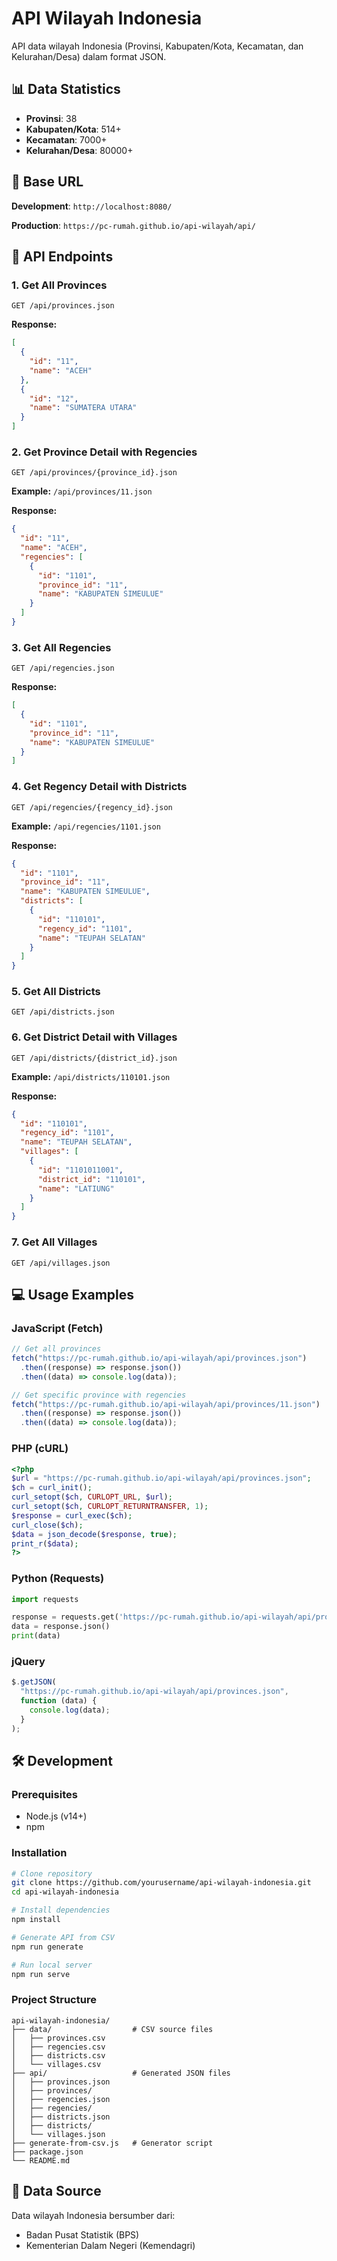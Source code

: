 # API Wilayah Indonesia

API data wilayah Indonesia (Provinsi, Kabupaten/Kota, Kecamatan, dan Kelurahan/Desa) dalam format JSON.

## 📊 Data Statistics

- **Provinsi**: 38
- **Kabupaten/Kota**: 514+
- **Kecamatan**: 7000+
- **Kelurahan/Desa**: 80000+

## 🚀 Base URL

**Development**: `http://localhost:8080/`

**Production**: `https://pc-rumah.github.io/api-wilayah/api/`

## 📖 API Endpoints

### 1. Get All Provinces

```
GET /api/provinces.json
```

**Response:**

```json
[
  {
    "id": "11",
    "name": "ACEH"
  },
  {
    "id": "12",
    "name": "SUMATERA UTARA"
  }
]
```

### 2. Get Province Detail with Regencies

```
GET /api/provinces/{province_id}.json
```

**Example:** `/api/provinces/11.json`

**Response:**

```json
{
  "id": "11",
  "name": "ACEH",
  "regencies": [
    {
      "id": "1101",
      "province_id": "11",
      "name": "KABUPATEN SIMEULUE"
    }
  ]
}
```

### 3. Get All Regencies

```
GET /api/regencies.json
```

**Response:**

```json
[
  {
    "id": "1101",
    "province_id": "11",
    "name": "KABUPATEN SIMEULUE"
  }
]
```

### 4. Get Regency Detail with Districts

```
GET /api/regencies/{regency_id}.json
```

**Example:** `/api/regencies/1101.json`

**Response:**

```json
{
  "id": "1101",
  "province_id": "11",
  "name": "KABUPATEN SIMEULUE",
  "districts": [
    {
      "id": "110101",
      "regency_id": "1101",
      "name": "TEUPAH SELATAN"
    }
  ]
}
```

### 5. Get All Districts

```
GET /api/districts.json
```

### 6. Get District Detail with Villages

```
GET /api/districts/{district_id}.json
```

**Example:** `/api/districts/110101.json`

**Response:**

```json
{
  "id": "110101",
  "regency_id": "1101",
  "name": "TEUPAH SELATAN",
  "villages": [
    {
      "id": "1101011001",
      "district_id": "110101",
      "name": "LATIUNG"
    }
  ]
}
```

### 7. Get All Villages

```
GET /api/villages.json
```

## 💻 Usage Examples

### JavaScript (Fetch)

```javascript
// Get all provinces
fetch("https://pc-rumah.github.io/api-wilayah/api/provinces.json")
  .then((response) => response.json())
  .then((data) => console.log(data));

// Get specific province with regencies
fetch("https://pc-rumah.github.io/api-wilayah/api/provinces/11.json")
  .then((response) => response.json())
  .then((data) => console.log(data));
```

### PHP (cURL)

```php
<?php
$url = "https://pc-rumah.github.io/api-wilayah/api/provinces.json";
$ch = curl_init();
curl_setopt($ch, CURLOPT_URL, $url);
curl_setopt($ch, CURLOPT_RETURNTRANSFER, 1);
$response = curl_exec($ch);
curl_close($ch);
$data = json_decode($response, true);
print_r($data);
?>
```

### Python (Requests)

```python
import requests

response = requests.get('https://pc-rumah.github.io/api-wilayah/api/provinces.json')
data = response.json()
print(data)
```

### jQuery

```javascript
$.getJSON(
  "https://pc-rumah.github.io/api-wilayah/api/provinces.json",
  function (data) {
    console.log(data);
  }
);
```

## 🛠️ Development

### Prerequisites

- Node.js (v14+)
- npm

### Installation

```bash
# Clone repository
git clone https://github.com/yourusername/api-wilayah-indonesia.git
cd api-wilayah-indonesia

# Install dependencies
npm install

# Generate API from CSV
npm run generate

# Run local server
npm run serve
```

### Project Structure

```
api-wilayah-indonesia/
├── data/                  # CSV source files
│   ├── provinces.csv
│   ├── regencies.csv
│   ├── districts.csv
│   └── villages.csv
├── api/                   # Generated JSON files
│   ├── provinces.json
│   ├── provinces/
│   ├── regencies.json
│   ├── regencies/
│   ├── districts.json
│   ├── districts/
│   └── villages.json
├── generate-from-csv.js   # Generator script
├── package.json
└── README.md
```

## 📝 Data Source

Data wilayah Indonesia bersumber dari:

- Badan Pusat Statistik (BPS)
- Kementerian Dalam Negeri (Kemendagri)
